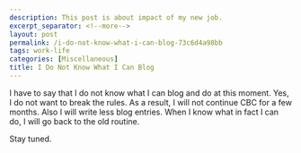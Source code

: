 ```yaml
---
description: This post is about impact of my new job.
excerpt_separator: <!--more-->
layout: post
permalink: /i-do-not-know-what-i-can-blog-73c6d4a98bb
tags: work-life
categories: [Miscellaneous]
title: I Do Not Know What I Can Blog
---
```

I have to say that I do not know what I can blog and do at this moment. Yes, I do not want to break the rules. As a result, I will not continue CBC for a few months. Also I will write less blog entries. When I know what in fact I can do, I will go back to the old routine.

Stay tuned.
<!--more-->
